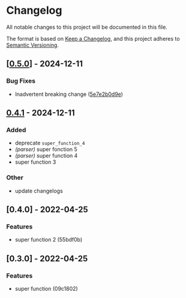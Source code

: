 # Changelog

All notable changes to this project will be documented in this file.

The format is based on [Keep a Changelog](https://keepachangelog.com/en/1.0.0/),
and this project adheres to [Semantic Versioning](https://semver.org/spec/v2.0.0.html).


## [[0.5.0]((https://github.com/CBenoit/my-gh-actions-playground/compare/publish-test-b-4347e0f632-v0.4.1...publish-test-b-4347e0f632-v0.5.0))] - 2024-12-11

### <!-- 4 -->Bug Fixes

- Inadvertent breaking change ([5e7e2b0d9e](https://github.com/Devolutions/devolutions-gateway/commit/5e7e2b0d9e660b042ca6209a9b069ee6e377fe5d)) 

## [0.4.1](https://github.com/CBenoit/my-gh-actions-playground/compare/publish-test-b-4347e0f632-v0.4.0...publish-test-b-4347e0f632-v0.4.1) - 2024-12-11

### Added

- deprecate `super_function_4`
- *(parser)* super fonction 5
- *(parser)* super function 4
- super function 3

### Other

- update changelogs

## [0.4.0] - 2022-04-25

### Features

* super function 2 (55bdf0b)

## [0.3.0] - 2022-04-25

### Features

- super function (09c1802)
